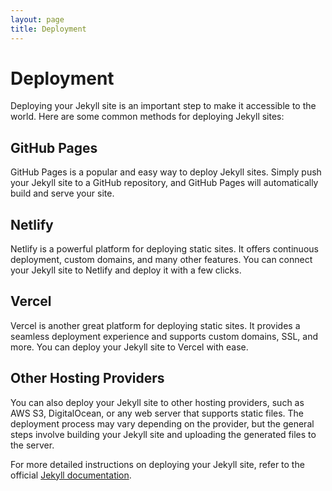 ```yaml
---
layout: page
title: Deployment
---
```


# Deployment

Deploying your Jekyll site is an important step to make it accessible to the world. Here are some common methods for deploying Jekyll sites:

## GitHub Pages

GitHub Pages is a popular and easy way to deploy Jekyll sites. Simply push your Jekyll site to a GitHub repository, and GitHub Pages will automatically build and serve your site.

## Netlify

Netlify is a powerful platform for deploying static sites. It offers continuous deployment, custom domains, and many other features. You can connect your Jekyll site to Netlify and deploy it with a few clicks.

## Vercel

Vercel is another great platform for deploying static sites. It provides a seamless deployment experience and supports custom domains, SSL, and more. You can deploy your Jekyll site to Vercel with ease.

## Other Hosting Providers

You can also deploy your Jekyll site to other hosting providers, such as AWS S3, DigitalOcean, or any web server that supports static files. The deployment process may vary depending on the provider, but the general steps involve building your Jekyll site and uploading the generated files to the server.

For more detailed instructions on deploying your Jekyll site, refer to the official [Jekyll documentation](https://jekyllrb.com/docs/deployment/).

